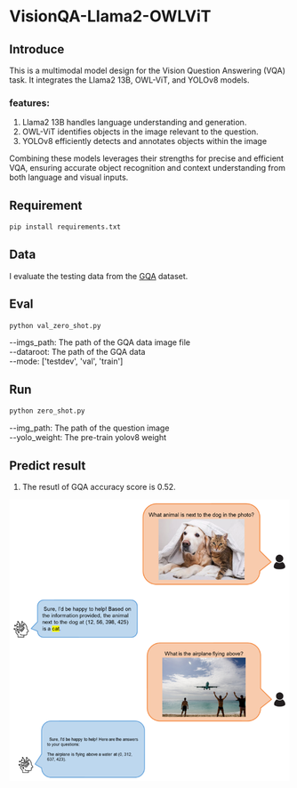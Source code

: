 # VisionQA-Llama2-OWLViT

## Introduce
This is a multimodal model design for the Vision Question Answering (VQA) task. It integrates the Llama2 13B, OWL-ViT, and YOLOv8 models.<br>
### features:
1. Llama2 13B handles language understanding and generation.
2. OWL-ViT identifies objects in the image relevant to the question.
3. YOLOv8 efficiently detects and annotates objects within the image <br>

Combining these models leverages their strengths for precise and efficient VQA, ensuring accurate object recognition and context understanding from both language and visual inputs.
## Requirement
```markdown
pip install requirements.txt
```
## Data
I evaluate the testing data from the [GQA](https://cs.stanford.edu/people/dorarad/gqa/download.html) dataset.
## Eval
```markdown
python val_zero_shot.py 
```
--imgs_path: The path of the GQA data image file <br>
--dataroot: The path of the GQA data <br>
--mode: ['testdev', 'val', 'train'] <br>

## Run
```markdown
python zero_shot.py
```
--img_path: The path of the question image <br>
--yolo_weight: The pre-train yolov8 weight <br>

## Predict result
1. The resutl of GQA accuracy score is 0.52.

![image](https://github.com/ycchen218/VisionQA-Llama2-OWLViT/blob/master/git_image/QA.png)
